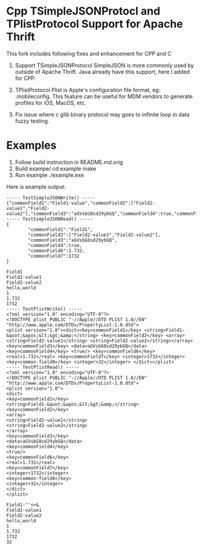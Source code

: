Cpp TSimpleJSONProtocl and TPlistProtocol Support for Apache Thrift
===============================================================

This fork includes following fixes and enhancement for CPP and C

1. Support TSimpleJSONProtocol
SimpleJSON is more commonly used by outside of Apache Thrift.
Java already have this support, here I added for CPP.

2. TPlistProtocol
Plist is Apple's configuration file format, eg: .mobileconfig.
This feature can be useful for MDM vendors to generate profiles for iOS, MacOS, etc.

3. Fix issue where c glib binary protocol may goes to infinite loop in data fuzzy testing.


Examples
============

1. Follow build instruction in README.md.orig
2. Build exampe/
   cd example
   make
3. Run example
   ./example.exe

Here is example output:
```
----- TestSimpleJSONWrite() -----
{"commonField1":"Field1-value","commonField2":["Field2-value1","Field2-value2"],"commonField3":"aGVsbG8sd29ybGQ","commonField4":true,"commonField6":1.732,"commonField7":1732}
----- TestSimpleJSONRead() -----
{
        "commonField1":"Field1",
        "commonField2":["Field2-value1","Field2-value2"],
        "commonField3":"aGVsbG8sd29ybGQ",
        "commonField4":true,
        "commonField6":1.732,
        "commonField7":1732
}

Field1
Field2-value1
Field2-value2
hello,world
1
1.732
1732
----- TestPlistWrite() -----
<?xml version="1.0" encoding="UTF-8"?>
<!DOCTYPE plist PUBLIC "-//Apple//DTD PLIST 1.0//EN" "http://www.apple.com/DTDs/PropertyList-1.0.dtd">
<plist version="1.0"><dict><key>commonField1</key> <string>Field1-&quot;&apos;&lt;&gt;&amp;</string> <key>commonField2</key> <array><string>Field2-value1</string> <string>Field2-value2</string></array> <key>commonField3</key> <data>aGVsbG8sd29ybGQ</data> <key>commonField4</key> <true/> <key>commonField6</key> <real>1.732</real> <key>commonField7</key> <integer>1732</integer> <key>common-field8</key> <integer>32</integer> </dict></plist>
----- TestPlistRead() -----
<?xml version="1.0" encoding="UTF-8"?>
<!DOCTYPE plist PUBLIC "-//Apple//DTD PLIST 1.0//EN" "http://www.apple.com/DTDs/PropertyList-1.0.dtd">
<plist version="1.0">
<dict>
<key>commonField1</key>
<string>Field1-&quot;&apos;&lt;&gt;&amp;</string>
<key>commonField2</key>
<array>
<string>Field2-value1</string>
<string>Field2-value2</string>
</array>
<key>commonField3</key>
<data>aGVsbG8sd29ybGQ</data>
<key>commonField4</key>
<true/>
<key>commonField6</key>
<real>1.732</real>
<key>commonField7</key>
<integer>1732</integer>
<key>common-field8</key>
<integer>32</integer>
</dict>
</plist>

Field1-"'<>&
Field2-value1
Field2-value2
hello,world
1
1.732
1732
32
```
